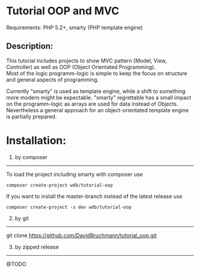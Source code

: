 Tutorial OOP and MVC
====================

Requirements: PHP 5.2+, smarty (PHP template engine)

Description:
------------
This tutorial includes projects to show MVC pattern (Model, View, Controller) as well as OOP (Object Orientated Programming).  
Most of the logic programm-logic is simple to keep the focus on structure and general aspects of programming.  

Currently "smarty" is used as template engine, while a shift to something more modern might be expectable.
"smarty" regrettable has a small impact on the programm-logic as arrays are used for data instead of Objects.  
Nevertheless a general approach for an object-orientated template engine is partially prepared.

Installation:
=============
1) by composer
--------------
To load the project including smarty with composer use
```
composer create-project wdb/tutorial-oop
```
If you want to install the master-branch instead of the latest release use
```
composer create-project -s dev wdb/tutorial-oop
```

2) by git
---------
git clone https://github.com/DavidBruchmann/tutorial_oop.git

3) by zipped release
--------------------
@TODO
